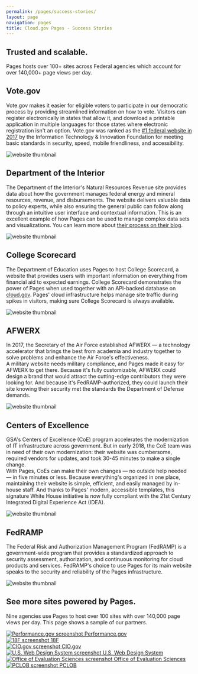 ```yaml
---
permalink: /pages/success-stories/
layout: page
navigation: pages
title: Cloud.gov Pages - Success Stories
---
```


<section class="usa-section">
  <div class="grid-row grid-gap">
    <div class="tablet:grid-col-8">
      <h1 class="font-heading-3xl">Trusted and scalable.</h1>
      <p class="usa-intro">Pages hosts over 100+ sites across Federal agencies which account for over 140,000+ page views per day.</p>
    </div>
  </div>
</section>
<section class="usa-section bar-top">
  <div class="grid-row grid-gap margin-y-8">
    <div class="grid-col-6 usa-prose">
      <h2>Vote.gov</h2>
      <p>Vote.gov makes it easier for eligible voters to participate in our democratic process by providing streamlined information on how to vote. Visitors can register electronically in states that allow it, and download a printable application in multiple languages for those states where electronic registration isn't an option. Vote.gov was ranked as the <a href="{{ site.baseurl }}/assets/documents/2017-benchmarking-us-government-websites.pdf">#1 federal website in 2017</a> by the Information Technology &amp; Innovation Foundation for meeting basic standards in security, speed, mobile friendliness, and accessibility.</p>
    </div>
    <div class="grid-col-6">
      <img alt="website thumbnail" src="{{site.baseurl}}/assets/images/pages/vote.gov.png" class="border border-base-lighter">
    </div>
  </div>
  <div class="grid-row grid-gap margin-y-8">
    <div class="grid-col-6 usa-prose">
      <h2>Department of the Interior</h2>
      <p>The Department of the Interior's Natural Resources Revenue site provides data about how the government manages federal energy and mineral resources, revenue, and disbursements. The website delivers valuable data to policy experts, while also ensuring the general public can follow along through an intuitive user interface and contextual information. This is an excellent example of how Pages can be used to manage complex data sets and visualizations. You can learn more about <a href="https://revenuedata.doi.gov/blog/">their process on their blog</a>.</p>
    </div>
    <div class="grid-col-6">
      <img alt="website thumbnail" src="{{site.baseurl}}/assets/images/pages/revenuedata.doi.gov.png" class="border border-base-lighter">
    </div> 
  </div>
  <div class="grid-row grid-gap margin-y-8">
    <div class="grid-col-6 usa-prose">
      <h2>College Scorecard</h2>
      <p>The Department of Education uses Pages to host College Scorecard, a website that provides users with important information on everything from financial aid to expected earnings. College Scorecard demonstrates the power of Pages when used together with an API-backed database on <a href="http://cloud.gov">cloud.gov</a>.  Pages' cloud infrastructure helps manage site traffic during spikes in visitors, making sure College Scorecard is always available.</p>
    </div>
    <div class="grid-col-6">
      <img alt="website thumbnail" src="{{site.baseurl}}/assets/images/pages/collegescorecard.ed.gov.png" class="border border-base-lighter">
    </div> 
  </div>
  <div class="grid-row grid-gap margin-y-8">
    <div class="grid-col-6 usa-prose">
      <h2>AFWERX</h2>
      <p>In 2017, the Secretary of the Air Force established AFWERX — a technology accelerator that brings the best from academia and industry together to solve problems and enhance the Air Force's effectiveness.<br/>A military website needs military compliance, and Pages made it easy for AFWERX to get there. Because it's fully customizable, AFWERX could design a brand that would attract the cutting-edge contributors they were looking for. And because it's FedRAMP-authorized, they could launch their site knowing their security met the standards the Department of Defense demands.</p>
    </div>
    <div class="grid-col-6">
      <img alt="website thumbnail" src="{{site.baseurl}}/assets/images/pages/afwerx.af.mil.png" class="border border-base-lighter">
    </div> 
  </div>
  <div class="grid-row grid-gap margin-y-8">
    <div class="grid-col-6 usa-prose">
      <h2>Centers of Excellence</h2>
      <p>GSA's Centers of Excellence (CoE) program accelerates the modernization of IT infrastructure across government. But in early 2018, the CoE team was in need of their own modernization: their website was cumbersome, required vendors for updates, and took 30-45 minutes to make a single change.<br/>With Pages, CoEs can make their own changes — no outside help needed — in five minutes or less. Because everything's organized in one place, maintaining their website is simple, efficient, and easily managed by in-house staff. And thanks to Pages' modern, accessible templates, this signature White House initiative is now fully compliant with the 21st Century Integrated Digital Experience Act (IDEA).</p>
    </div>
    <div class="grid-col-6">
      <img alt="website thumbnail" src="{{site.baseurl}}/assets/images/pages/coe.gsa.gov.png" class="border border-base-lighter">
    </div> 
  </div>
  <div class="grid-row grid-gap margin-y-8">
    <div class="grid-col-6 usa-prose">
      <h2>FedRAMP</h2>
      <p>The Federal Risk and Authorization Management Program (FedRAMP) is a government-wide program that provides a standardized approach to security assessment, authorization, and continuous monitoring for cloud products and services. FedRAMP's choice to use Pages for its main website speaks to the security and reliability of the Pages infrastructure.</p>
    </div>
    <div class="grid-col-6">
      <img alt="website thumbnail" src="{{site.baseurl}}/assets/images/pages/fedramp.gov.png" class="border border-base-lighter">
    </div> 
  </div>
</section>

<section class="usa-section usa-prose">
  <h2>See more sites powered by Pages.</h2>
  <p>Nine agencies use Pages to host over 100 sites with over 140,000 page views per day. 
  This page shows a sample of our partners.</p>
  <div class="grid-row grid-gap-lg text-center">
    <div class="tablet:grid-col-4 padding-y-2">
        <a class="display-block" href="https://www.performance.gov">
          <img class="margin-bottom-2 border border-base-lighter" src="{{site.baseurl}}/assets/images/pages/performance.gov.png" alt="Performance.gov screenshot">
          Performance.gov
        </a>
    </div>
    <div class="tablet:grid-col-4 padding-y-2">
        <a class="display-block" href="https://18f.gsa.gov">
          <img class="margin-bottom-2 border border-base-lighter" src="{{site.baseurl}}/assets/images/pages/18f.gsa.gov.png" alt="18F screenshot">
          18F
        </a>
    </div>
    <div class="tablet:grid-col-4 padding-y-2">
        <a class="display-block" href="https://cio.gov">
          <img class="margin-bottom-2 border border-base-lighter" src="{{site.baseurl}}/assets/images/pages/cio.gov.png" alt="CIO.gov screenshot">
          CIO.gov
        </a>
    </div>
  </div>
  <div class="grid-row grid-gap-lg text-center">
    <div class="tablet:grid-col-4 padding-y-2">
        <a class="display-block" href="https://designsystem.digital.gov">
          <img class="margin-bottom-2 border border-base-lighter" src="{{site.baseurl}}/assets/images/pages/uswds.png" alt="U.S. Web Design System screenshot">
          U.S. Web Design System
        </a>
    </div>
    <div class="tablet:grid-col-4 padding-y-2">
        <a class="display-block" href="https://oes.gsa.gov">
          <img class="margin-bottom-2 border border-base-lighter" src="{{site.baseurl}}/assets/images/pages/oes.gsa.gov.png" alt="Office of Evaluation Sciences screenshot">
          Office of Evaluation Sciences
        </a>
    </div>
    <div class="tablet:grid-col-4 padding-y-2">
        <a class="display-block" href="https://www.pclob.gov">
          <img class="margin-bottom-2 border border-base-lighter" src="{{site.baseurl}}/assets/images/pages/pclob.gov.png" alt="PCLOB screenshot">
          PCLOB
        </a>
    </div>
  </div>
</section>
